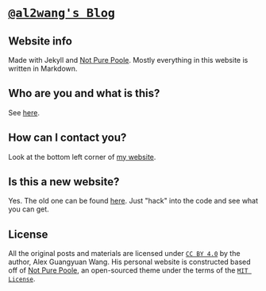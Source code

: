 # [`@al2wang's Blog`](https://al2wang.github.io/about/) <!-- omit in toc -->

## Website info
Made with Jekyll and [Not Pure Poole](https://vszhub.github.io/not-pure-poole/). Mostly everything in this website is written in Markdown.

## Who are you and what is this?
See [here](https://al2wang.github.io/about/).

## How can I contact you?
Look at the bottom left corner of [my website](https://al2wang.github.io/).

## Is this a new website?
Yes. The old one can be found [here](https://github.com/al2wang/al2wang.github.io-2/). Just "hack" into the code and see what you can get.

## License

All the original posts and materials are licensed under [`CC BY 4.0`](https://creativecommons.org/licenses/by/4.0/) by the author, Alex Guangyuan Wang. His personal website is constructed based off of [Not Pure Poole](https://vszhub.github.io/not-pure-poole/), an open-sourced theme under the terms of the [`MIT License`](https://opensource.org/licenses/MIT).
